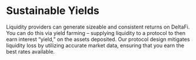 # Sustainable Yields

Liquidity providers can generate sizeable and consistent returns on DeltaFi. You can do this via yield farming – supplying liquidity to a protocol to then earn interest “yield,” on the assets deposited. Our protocol design mitigates liquidity loss by utilizing accurate market data, ensuring that you earn the best rates available.
